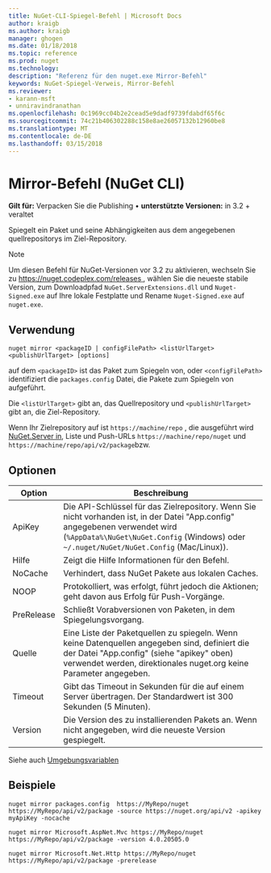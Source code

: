 ```yaml
---
title: NuGet-CLI-Spiegel-Befehl | Microsoft Docs
author: kraigb
ms.author: kraigb
manager: ghogen
ms.date: 01/18/2018
ms.topic: reference
ms.prod: nuget
ms.technology: 
description: "Referenz für den nuget.exe Mirror-Befehl"
keywords: NuGet-Spiegel-Verweis, Mirror-Befehl
ms.reviewer:
- karann-msft
- unniravindranathan
ms.openlocfilehash: 0c1969cc04b2e2cead5e9dadf9739fdabdf65f6c
ms.sourcegitcommit: 74c21b406302288c158e8ae26057132b12960be8
ms.translationtype: MT
ms.contentlocale: de-DE
ms.lasthandoff: 03/15/2018
---
```

# <a name="mirror-command-nuget-cli"></a>Mirror-Befehl (NuGet CLI)

**Gilt für:** Verpacken Sie die Publishing &bullet; **unterstützte Versionen:** in 3.2 + veraltet

Spiegelt ein Paket und seine Abhängigkeiten aus dem angegebenen quellrepositorys im Ziel-Repository.

> [!NOTE]
> Um diesen Befehl für NuGet-Versionen vor 3.2 zu aktivieren, wechseln Sie zu [ https://nuget.codeplex.com/releases ](https://nuget.codeplex.com/releases), wählen Sie die neueste stabile Version, zum Downloadpfad `NuGet.ServerExtensions.dll` und `Nuget-Signed.exe` auf Ihre lokale Festplatte und Rename `Nuget-Signed.exe` auf `nuget.exe`.

## <a name="usage"></a>Verwendung

```cli
nuget mirror <packageID | configFilePath> <listUrlTarget> <publishUrlTarget> [options]
```

auf dem `<packageID>` ist das Paket zum Spiegeln von, oder `<configFilePath>` identifiziert die `packages.config` Datei, die Pakete zum Spiegeln von aufgeführt.

Die `<listUrlTarget>` gibt an, das Quellrepository und `<publishUrlTarget>` gibt an, die Ziel-Repository.

Wenn Ihr Zielrepository auf ist `https://machine/repo` , die ausgeführt wird [NuGet.Server in](../hosting-packages/nuget-server.md), Liste und Push-URLs `https://machine/repo/nuget` und `https://machine/repo/api/v2/package`bzw.

## <a name="options"></a>Optionen

| Option | Beschreibung |
| --- | --- |
| ApiKey | Die API-Schlüssel für das Zielrepository. Wenn Sie nicht vorhanden ist, in der Datei "App.config" angegebenen verwendet wird (`%AppData%\NuGet\NuGet.Config` (Windows) oder `~/.nuget/NuGet/NuGet.Config` (Mac/Linux)). |
| Hilfe | Zeigt die Hilfe Informationen für den Befehl. |
| NoCache | Verhindert, dass NuGet Pakete aus lokalen Caches. |
| NOOP | Protokolliert, was erfolgt, führt jedoch die Aktionen; geht davon aus Erfolg für Push-Vorgänge. |
| PreRelease | Schließt Vorabversionen von Paketen, in dem Spiegelungsvorgang. |
| Quelle | Eine Liste der Paketquellen zu spiegeln. Wenn keine Datenquellen angegeben sind, definiert die der Datei "App.config" (siehe "apikey" oben) verwendet werden, direktionales nuget.org keine Parameter angegeben. |
| Timeout | Gibt das Timeout in Sekunden für die auf einem Server übertragen. Der Standardwert ist 300 Sekunden (5 Minuten). |
| Version | Die Version des zu installierenden Pakets an. Wenn nicht angegeben, wird die neueste Version gespiegelt. |

Siehe auch [Umgebungsvariablen](cli-ref-environment-variables.md)

## <a name="examples"></a>Beispiele

```cli
nuget mirror packages.config  https://MyRepo/nuget https://MyRepo/api/v2/package -source https://nuget.org/api/v2 -apikey myApiKey -nocache

nuget mirror Microsoft.AspNet.Mvc https://MyRepo/nuget https://MyRepo/api/v2/package -version 4.0.20505.0

nuget mirror Microsoft.Net.Http https://MyRepo/nuget https://MyRepo/api/v2/package -prerelease
```

